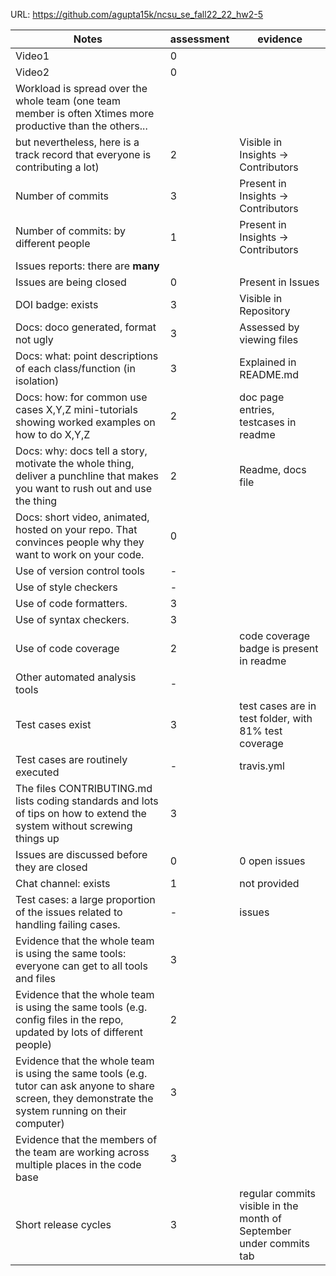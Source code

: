 URL: https://github.com/agupta15k/ncsu_se_fall22_22_hw2-5

|Notes|assessment|evidence|
|-----|---------|----------|
|Video1| 0| |
|Video2| 0| |
|Workload is spread over the whole team (one team member is often Xtimes more productive than the others... 
but nevertheless, here is a track record that everyone is contributing a lot)| 2 | Visible in Insights -> Contributors|
|Number of commits| 3 | Present in Insights -> Contributors|
|Number of commits: by different people| 1 | Present in Insights -> Contributors|
|Issues reports: there are **many**|
|Issues are being closed| 0 |Present in Issues|
|DOI badge: exists| 3 |Visible in Repository|
|Docs: doco generated, format not ugly | 3 |Assessed by viewing files|
|Docs: what: point descriptions of each class/function (in isolation) | 3 | Explained in README.md|
|Docs: how: for common use cases X,Y,Z mini-tutorials showing worked examples on how to do X,Y,Z| 2 |doc page entries, testcases in readme|
|Docs: why: docs tell a story, motivate the whole thing, deliver a punchline that makes you want to rush out and use the thing| 2 | Readme, docs file|
|Docs: short video, animated, hosted on your repo. That convinces people why they want to work on your code.|  0| |
|Use of version control tools| - | |
|Use of style checkers | - | |
|Use of code formatters. | 3 ||
|Use of syntax checkers. | 3 ||
|Use of code coverage | 2 | code coverage badge is present in readme|
|Other automated analysis tools| - ||
|Test cases exist| 3 |test cases are in test folder, with 81% test coverage|
|Test cases are routinely executed| - |travis.yml|
|The files CONTRIBUTING.md lists coding standards and lots of tips on how to extend the system without screwing things up| 3 | |
|Issues are discussed before they are closed| 0 |0 open issues|
|Chat channel: exists| 1 |not provided|
|Test cases: a large proportion of the issues related to handling failing cases.| - |issues|
|Evidence that the whole team is using the same tools: everyone can get to all tools and files| 3 | |
|Evidence that the whole team is using the same tools (e.g. config files in the repo, updated by lots of different people)| 2 | |
|Evidence that the whole team is using the same tools (e.g. tutor can ask anyone to share screen, they demonstrate the system running on their computer)| 3 | |
|Evidence that the members of the team are working across multiple places in the code base| 3 | |
|Short release cycles | 3 | regular commits visible in the month of September under commits tab
